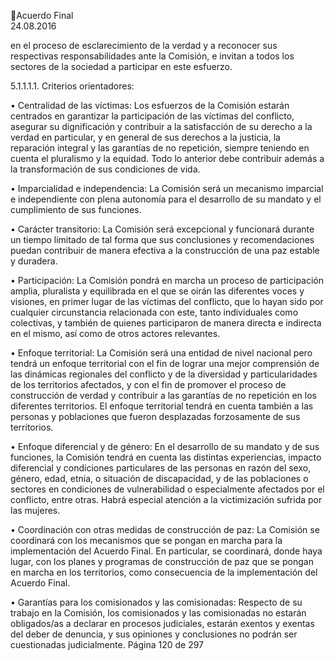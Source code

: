 Acuerdo Final  
24.08.2016  

en el proceso de esclarecimiento de la verdad y a reconocer sus respectivas responsabilidades ante la 
Comisión, e invitan a todos los sectores de la sociedad a participar en este esfuerzo.  
 
5.1.1.1.1. Criterios orientadores:  
 
• Centralidad  de  las  víctimas:  Los  esfuerzos  de  la  Comisión  estarán  centrados  en  garantizar  la 
participación de las víctimas del conflicto, asegurar su dignificación y contribuir a la satisfacción 
de su derecho a la verdad en particular, y en general de sus derechos a la justicia, la reparación 
integral y las garantías de no repetición, siempre teniendo en cuenta el pluralismo y la equidad. 
Todo lo anterior debe contribuir además a la transformación de sus condiciones de vida.  
 
• Imparcialidad e independencia: La Comisión será un mecanismo imparcial e independiente con 
plena autonomía para el desarrollo de su mandato y el cumplimiento de sus funciones.  
 
• Carácter transitorio: La Comisión será excepcional y funcionará durante un tiempo limitado de 
tal forma que sus conclusiones y recomendaciones puedan contribuir de manera efectiva a la 
construcción de una paz estable y duradera. 
 
• Participación:  La  Comisión  pondrá  en  marcha  un  proceso  de  participación  amplia,  pluralista  y 
equilibrada en el que se oirán las diferentes voces y visiones, en primer lugar de las víctimas del 
conflicto, que lo hayan sido por cualquier circunstancia relacionada con este, tanto individuales 
como colectivas, y también de quienes participaron de manera directa e indirecta en el mismo, 
así como de otros actores relevantes. 
 
• Enfoque  territorial:  La  Comisión  será  una  entidad  de  nivel  nacional  pero  tendrá  un  enfoque 
territorial con el fin de lograr una mejor comprensión de las dinámicas regionales del conflicto y 
de la diversidad y particularidades de los territorios afectados, y con el fin de promover el proceso 
de  construcción  de  verdad  y  contribuir  a  las  garantías  de  no  repetición  en  los  diferentes 
territorios.  El  enfoque  territorial  tendrá  en  cuenta  también  a  las  personas  y  poblaciones  que 
fueron desplazadas forzosamente de sus territorios.  
 
• Enfoque diferencial y de género: En el desarrollo de su mandato y de sus funciones, la Comisión 
tendrá en cuenta las distintas experiencias, impacto diferencial y condiciones particulares de las 
personas en razón del sexo, género, edad, etnia, o situación de discapacidad, y de las poblaciones 
o  sectores  en  condiciones  de  vulnerabilidad  o  especialmente  afectados  por  el  conflicto,  entre 
otras. Habrá especial atención a la victimización sufrida por las mujeres.    
 
• Coordinación  con  otras  medidas  de  construcción  de  paz:  La  Comisión  se  coordinará  con  los 
mecanismos que se pongan en marcha para la implementación del Acuerdo Final. En particular, 
se  coordinará,  donde  haya  lugar,  con  los  planes  y  programas  de  construcción  de  paz  que  se 
pongan en marcha en los territorios, como consecuencia de la implementación del Acuerdo Final.  
 
• Garantías para los comisionados y las comisionadas: Respecto de su trabajo en la Comisión, los 
comisionados  y  las  comisionadas  no  estarán  obligados/as  a  declarar  en  procesos  judiciales, 
estarán exentos y exentas del deber de denuncia, y sus opiniones y conclusiones no podrán ser 
cuestionadas judicialmente. 
Página 120 de 297 
 

